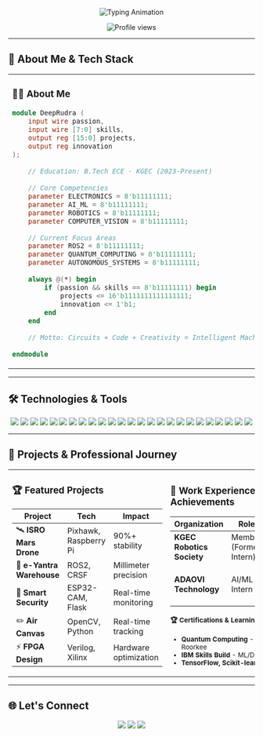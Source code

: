 <!-- ✨ ENHANCED HEADER -->
<p align="center">
  <img src="https://readme-typing-svg.herokuapp.com?size=28&duration=3000&color=00FFFF&center=true&vCenter=true&width=600&lines=Hi+%F0%9F%91%8B,+I'm+Deep+Rudra;Robotics+%26+AI+Enthusiast;Electronics+and+Communication+Engineer;Embedded+and+Full+Stack+Developer" alt="Typing Animation" />
</p>

<p align="center">
  <img src="https://komarev.com/ghpvc/?username=deeprudra&label=Profile%20Views&color=blueviolet&style=for-the-badge" alt="Profile views" />
</p>

---

## 🤖 About Me & Tech Stack

<table>
<tr>
<td width="50%">

### 👨‍💻 About Me
```verilog
module DeepRudra (
    input wire passion,
    input wire [7:0] skills,
    output reg [15:0] projects,
    output reg innovation
);
    
    // Education: B.Tech ECE - KGEC (2023-Present)
    
    // Core Competencies
    parameter ELECTRONICS = 8'b11111111;
    parameter AI_ML = 8'b11111111;
    parameter ROBOTICS = 8'b11111111;
    parameter COMPUTER_VISION = 8'b11111111;
    
    // Current Focus Areas
    parameter ROS2 = 8'b11111111;
    parameter QUANTUM_COMPUTING = 8'b11111111;
    parameter AUTONOMOUS_SYSTEMS = 8'b11111111;
    
    always @(*) begin
        if (passion && skills == 8'b11111111) begin
            projects <= 16'b1111111111111111;
            innovation <= 1'b1;
        end
    end
    
    // Motto: Circuits + Code + Creativity = Intelligent Machines!
    
endmodule
```

</td>
<td width="50%">

### 📊 GitHub Analytics
<p align="center">
  <img src="https://github-readme-stats.vercel.app/api?username=deeprudra&show_icons=true&theme=tokyonight&hide_border=true&count_private=true" height="80"/>
  <img src="https://github-readme-streak-stats.herokuapp.com/?user=deeprudra&theme=tokyonight&hide_border=true" height="80"/>
  <img src="https://github-readme-stats.vercel.app/api/top-langs/?username=deeprudra&layout=compact&theme=tokyonight&hide_border=true&langs_count=5" height="80" />
</p>

</td>
</tr>
</table>

---

## 🛠️ Technologies & Tools
<p align="center">
  <img src="https://img.shields.io/badge/C-00599C?style=flat-square&logo=c&logoColor=white" />
  <img src="https://img.shields.io/badge/Python-3776AB?style=flat-square&logo=python&logoColor=white" />
  <img src="https://img.shields.io/badge/Verilog-FFD700?style=flat-square&logo=verilog&logoColor=black" />
  <img src="https://img.shields.io/badge/Assembly-6E4C13?style=flat-square&logo=amd&logoColor=white" />
  <img src="https://img.shields.io/badge/Bash-121011?style=flat-square&logo=gnubash&logoColor=white" />
  <img src="https://img.shields.io/badge/Raspberry%20Pi-C51A4A?style=flat-square&logo=raspberrypi&logoColor=white" />
  <img src="https://img.shields.io/badge/Arduino-00979D?style=flat-square&logo=arduino&logoColor=white" />
  <img src="https://img.shields.io/badge/ESP32-000000?style=flat-square&logo=espressif&logoColor=white" />
  <img src="https://img.shields.io/badge/Pixhawk-1C1C1C?style=flat-square&logo=drone&logoColor=white" />
  <img src="https://img.shields.io/badge/STM32-03234B?style=flat-square&logo=stmicroelectronics&logoColor=white" />
  <img src="https://img.shields.io/badge/Xilinx%20Vivado-EF3E42?style=flat-square&logo=xilinx&logoColor=white" />
  <img src="https://img.shields.io/badge/KiCad-314CB6?style=flat-square&logo=kicad&logoColor=white" />
  <img src="https://img.shields.io/badge/Cadence-CC0000?style=flat-square&logo=cadence&logoColor=white" />
  <img src="https://img.shields.io/badge/Proteus-00599C?style=flat-square&logo=proteus&logoColor=white" />
  <img src="https://img.shields.io/badge/ModelSim-FF6B35?style=flat-square&logo=mentor&logoColor=white" />
  <img src="https://img.shields.io/badge/MATLAB-FF6F00?style=flat-square&logo=mathworks&logoColor=white" />
  <img src="https://img.shields.io/badge/ROS2-22314E?style=flat-square&logo=ros&logoColor=white" />
  <img src="https://img.shields.io/badge/Flask-000000?style=flat-square&logo=flask&logoColor=white" />
  <img src="https://img.shields.io/badge/OpenCV-5C3EE8?style=flat-square&logo=opencv&logoColor=white" />
  <img src="https://img.shields.io/badge/TensorFlow-FF6F00?style=flat-square&logo=tensorflow&logoColor=white" />
  <img src="https://img.shields.io/badge/Scikit--learn-F7931E?style=flat-square&logo=scikit-learn&logoColor=white" />
  <img src="https://img.shields.io/badge/HTML5-E34F26?style=flat-square&logo=html5&logoColor=white" />
  <img src="https://img.shields.io/badge/CSS3-1572B6?style=flat-square&logo=css3&logoColor=white" />
  <img src="https://img.shields.io/badge/JavaScript-F7DF1E?style=flat-square&logo=javascript&logoColor=black" />
  <img src="https://img.shields.io/badge/Adobe%20Photoshop-31A8FF?style=flat-square&logo=adobephotoshop&logoColor=white" />
</p>

---

## 🚀 Projects & Professional Journey

<table>
<tr>
<td width="50%">

### 🏆 Featured Projects
<small>

| **Project** | **Tech** | **Impact** |
|-------------|----------|------------|
| 🛰 **ISRO Mars Drone** | Pixhawk, Raspberry Pi | 90%+ stability |
| 🤖 **e-Yantra Warehouse** | ROS2, CRSF | Millimeter precision |
| 🔐 **Smart Security** | ESP32-CAM, Flask | Real-time monitoring |
| ✏️ **Air Canvas** | OpenCV, Python | Real-time tracking |
| ⚡ **FPGA Design** | Verilog, Xilinx | Hardware optimization |

</small>

</td>
<td width="50%">

### 💼 Work Experience & Achievements
<small>

| **Organization** | **Role** | **Duration** |
|------------------|----------|--------------|
| **KGEC Robotics Society** | Member (Former Intern) | Mar 2024 – Present |
| **ADAOVI Technology** | AI/ML Intern | Jan 2024 – Mar 2024 |

#### 🏆 Certifications & Learning
- **Quantum Computing** - CDAC & IIT Roorkee
- **IBM Skills Build** - ML/DL/NLP
- **TensorFlow, Scikit-learn** - ADAOVI

</small>

</td>
</tr>
</table>


---

## 🌐 Let's Connect
<p align="center">
  <a href="mailto:deeprudradr@gmail.com"><img src="https://img.shields.io/badge/Gmail-EA4335?style=for-the-badge&logo=gmail&logoColor=white"/></a>
  <a href="https://www.linkedin.com/in/deeprudra"><img src="https://img.shields.io/badge/LinkedIn-0077B5?style=for-the-badge&logo=linkedin&logoColor=white"/></a>
  <a href="https://github.com/deeprudra"><img src="https://img.shields.io/badge/GitHub-181717?style=for-the-badge&logo=github&logoColor=white"/></a>
</p>

